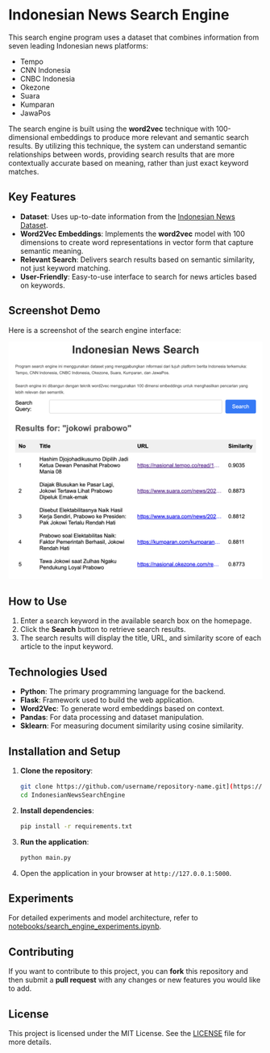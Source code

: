 # Indonesian News Search Engine

This search engine program uses a dataset that combines information from seven leading Indonesian news platforms:

- Tempo
- CNN Indonesia
- CNBC Indonesia
- Okezone
- Suara
- Kumparan
- JawaPos

The search engine is built using the **word2vec** technique with 100-dimensional embeddings to produce more relevant and semantic search results. By utilizing this technique, the system can understand semantic relationships between words, providing search results that are more contextually accurate based on meaning, rather than just exact keyword matches.

## Key Features
- **Dataset**:  Uses up-to-date information from the [Indonesian News Dataset](https://www.kaggle.com/datasets/iqbalmaulana/indonesian-news-dataset).
- **Word2Vec Embeddings**: Implements the **word2vec** model with 100 dimensions to create word representations in vector form that capture semantic meaning.
- **Relevant Search**: Delivers search results based on semantic similarity, not just keyword matching.
- **User-Friendly**: Easy-to-use interface to search for news articles based on keywords.

## Screenshot Demo
Here is a screenshot of the search engine interface:

![Search Engine Demo](assets/demo.png)

## How to Use
1. Enter a search keyword in the available search box on the homepage.
2. Click the **Search** button to retrieve search results.
3. The search results will display the title, URL, and similarity score of each article to the input keyword.

## Technologies Used
- **Python**: The primary programming language for the backend.
- **Flask**: Framework used to build the web application.
- **Word2Vec**: To generate word embeddings based on context.
- **Pandas**: For data processing and dataset manipulation.
- **Sklearn**: For measuring document similarity using cosine similarity.

## Installation and Setup
1. **Clone the repository**:
    ```bash
    git clone https://github.com/username/repository-name.git](https://github.com/fathindifa26/IndonesianNewsSearchEngine.git
    cd IndonesianNewsSearchEngine
    ```

2. **Install dependencies**:
    ```bash
    pip install -r requirements.txt
    ```

3. **Run the application**:
    ```bash
    python main.py
    ```

4. Open the application in your browser at `http://127.0.0.1:5000`.

## Experiments
For detailed experiments and model architecture, refer to [notebooks/search_engine_experiments.ipynb](notebooks/search_engine_experiments.ipynb).

## Contributing
If you want to contribute to this project, you can **fork** this repository and then submit a **pull request** with any changes or new features you would like to add.

## License
This project is licensed under the MIT License. See the [LICENSE](LICENSE) file for more details.
